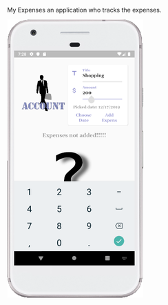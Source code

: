 My Expenses an application who tracks the expenses.




![](https://github.com/Laura555-p/myexpenses/blob/master/assets/images/my_expenses2.PNG)


